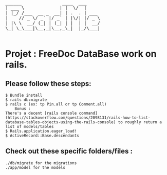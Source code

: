 <pre>
______               ____  ___     
| ___ \             | |  \/  |     
| |_/ /___  __ _  __| | .  . | ___ 
|    // _ \/ _` |/ _` | |\/| |/ _ \
| |\ \  __/ (_| | (_| | |  | |  __/
\_| \_\___|\__,_|\__,_\_|  |_/\___|
                                   
</pre>

# Projet : FreeDoc DataBase work on rails.


## Please follow these steps:

    $ Bundle install
    $ rails db:migrate
    $ rails c (ex: tp Pin.all or tp Comment.all)
    	Bonus :
    There's a decent [rails console command](https://stackoverflow.com/questions/2098131/rails-how-to-list-database-tables-objects-using-the-rails-console) to roughly return a list of models/tables
    $ Rails.application.eager_load! 
    $ ActiveRecord::Base.descendants

## Check out these specific folders/files :

    ./db/migrate for the migrations
    ./app/model for the models
